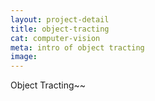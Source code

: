 ```yaml
---
layout: project-detail
title: object-tracting
cat: computer-vision
meta: intro of object tracting
image: 
---
```


Object Tracting~~